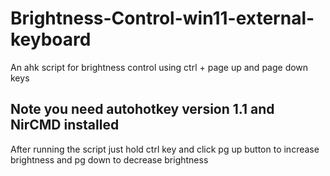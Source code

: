 # Brightness-Control-win11-external-keyboard
An ahk script for brightness control using ctrl + page up and page down keys

## Note you need autohotkey version 1.1 and NirCMD installed
After running the script just hold ctrl key and click pg up button to increase brightness and pg down to decrease brightness
